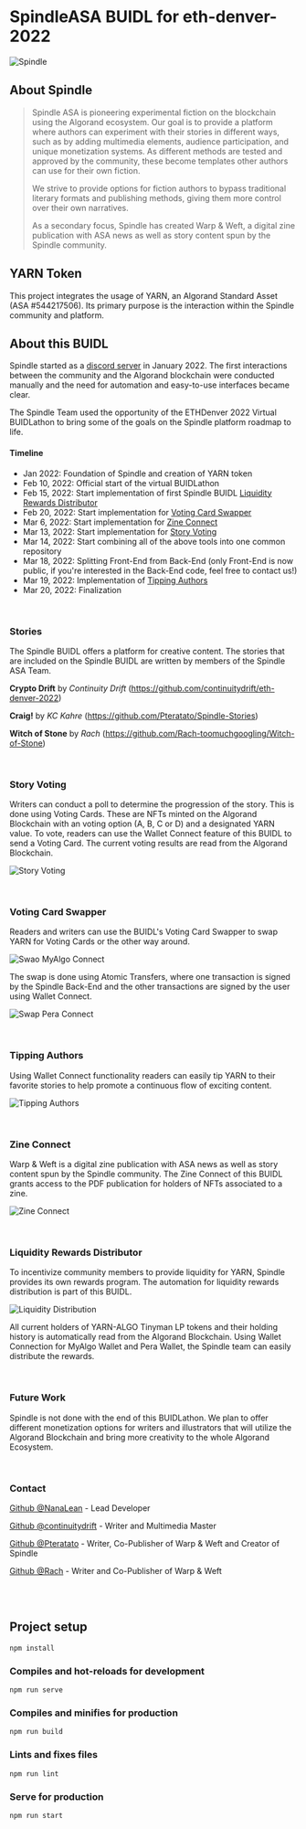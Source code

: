 # SpindleASA BUIDL for eth-denver-2022

![Spindle](https://user-images.githubusercontent.com/29375437/159180074-bc4f46df-4c9f-4e6b-b3f5-eae1a861651f.png)

## About Spindle

>Spindle ASA is pioneering experimental fiction on the blockchain using the Algorand ecosystem. Our goal is to provide a platform where authors can experiment with their stories in different ways, such as by adding multimedia elements, audience participation, and unique monetization systems. As different methods are tested and approved by the community, these become templates other authors can use for their own fiction.
>
>We strive to provide options for fiction authors to bypass traditional literary formats and publishing methods, giving them more control over their own narratives. 
>
>As a secondary focus, Spindle has created Warp & Weft, a digital zine publication with ASA news as well as story content spun by the Spindle community.

## YARN Token

This project integrates the usage of YARN, an Algorand Standard Asset (ASA #544217506). Its primary purpose is the interaction within the Spindle community and platform.

## About this BUIDL

Spindle started as a [discord server](https://discord.gg/Wr9AFCdtNr) in January 2022. The first interactions between the community and the Algorand blockchain were conducted manually and the need for automation and easy-to-use interfaces became clear.

The Spindle Team used the opportunity of the ETHDenver 2022 Virtual BUIDLathon to bring some of the goals on the Spindle platform roadmap to life.

#### Timeline
- Jan 2022: Foundation of Spindle and creation of YARN token
- Feb 10, 2022: Official start of the virtual BUIDLathon
- Feb 15, 2022: Start implementation of first Spindle BUIDL [Liquidity Rewards Distributor](#liquidity-rewards-distributor)
- Feb 20, 2022: Start implementation for [Voting Card Swapper](#voting-card-swapper)
- Mar 6, 2022: Start implementation for [Zine Connect](#zine-connect)
- Mar 13, 2022: Start implementation for [Story Voting](#story-voting)
- Mar 14, 2022: Start combining all of the above tools into one common repository
- Mar 18, 2022: Splitting Front-End from Back-End (only Front-End is now public, if you're interested in the Back-End code, feel free to contact us!)
- Mar 19, 2022: Implementation of [Tipping Authors](#tipping-authors)
- Mar 20, 2022: Finalization

<br />

### Stories
The Spindle BUIDL offers a platform for creative content. The stories that are included on the Spindle BUIDL are written by members of the Spindle ASA Team.

**Crypto Drift** by *Continuity Drift* (https://github.com/continuitydrift/eth-denver-2022)

**Craig!** by *KC Kahre* (https://github.com/Pteratato/Spindle-Stories)

**Witch of Stone** by *Rach* (https://github.com/Rach-toomuchgoogling/Witch-of-Stone)

<br />

### Story Voting

Writers can conduct a poll to determine the progression of the story. This is done using Voting Cards. These are NFTs minted on the Algorand Blockchain with an voting option (A, B, C or D) and a designated YARN value. To vote, readers can use the Wallet Connect feature of this BUIDL to send a Voting Card. The current voting results are read from the Algorand Blockchain.

![Story Voting](https://user-images.githubusercontent.com/29375437/159131991-9279fa68-a9a9-4268-9fc3-5028e68dd515.png)

<br />

### Voting Card Swapper

Readers and writers can use the BUIDL's Voting Card Swapper to swap YARN for Voting Cards or the other way around. 

![Swao MyAlgo Connect](https://user-images.githubusercontent.com/29375437/159132844-190aa1a0-bdc6-436e-8c5d-68f979d3af90.png)

The swap is done using Atomic Transfers, where one transaction is signed by the Spindle Back-End and the other transactions are signed by the user using Wallet Connect.

![Swap Pera Connect](https://user-images.githubusercontent.com/29375437/159133081-2eab9442-e293-4483-adbb-e48e782e0d67.png)

<br />

### Tipping Authors

Using Wallet Connect functionality readers can easily tip YARN to their favorite stories to help promote a continuous flow of exciting content.

![Tipping Authors](https://user-images.githubusercontent.com/29375437/159136838-fe70ceeb-750a-45d9-9f58-cbc43476f9af.png)

<br />

### Zine Connect
Warp & Weft is a digital zine publication with ASA news as well as story content spun by the Spindle community. The Zine Connect of this BUIDL grants access to the PDF publication for holders of NFTs associated to a zine.

![Zine Connect](https://user-images.githubusercontent.com/29375437/159133121-7c0d822c-fe80-490a-b1e3-37e840650d4c.png)

<br />

### Liquidity Rewards Distributor
To incentivize community members to provide liquidity for YARN, Spindle provides its own rewards program. The automation for liquidity rewards distribution is part of this BUIDL. 

![Liquidity Distribution](https://user-images.githubusercontent.com/29375437/159130901-b81be6ed-12ed-4bbf-bcc0-67b2916b166b.png)

All current holders of YARN-ALGO Tinyman LP tokens and their holding history is automatically read from the Algorand Blockchain. Using Wallet Connection for MyAlgo Wallet and Pera Wallet, the Spindle team can easily distribute the rewards.

<br />

### Future Work
Spindle is not done with the end of this BUIDLathon. We plan to offer different monetization options for writers and illustrators that will utilize the Algorand Blockchain and bring more creativity to the whole Algorand Ecosystem.

<br />

### Contact
[Github @NanaLean](https://github.com/NanaLean) - Lead Developer

[Github @continuitydrift](https://github.com/continuitydrift) - Writer and Multimedia Master

[Github @Pteratato](https://github.com/Pteratato) - Writer, Co-Publisher of Warp & Weft and Creator of Spindle

[Github @Rach](https://github.com/Rach-toomuchgoogling) - Writer and Co-Publisher of Warp & Weft

<br />
<br />

## Project setup
```
npm install
```

### Compiles and hot-reloads for development
```
npm run serve
```

### Compiles and minifies for production
```
npm run build
```

### Lints and fixes files
```
npm run lint
```

### Serve for production
```
npm run start
```
